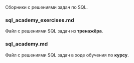Сборники с решениями задач по SQL.

### sql_academy_exercises.md
Файл с решениями SQL задач из **тренажёра**.

### sql_academy.md
Файл с решениями SQL задач в ходе обучения по **курсу**.